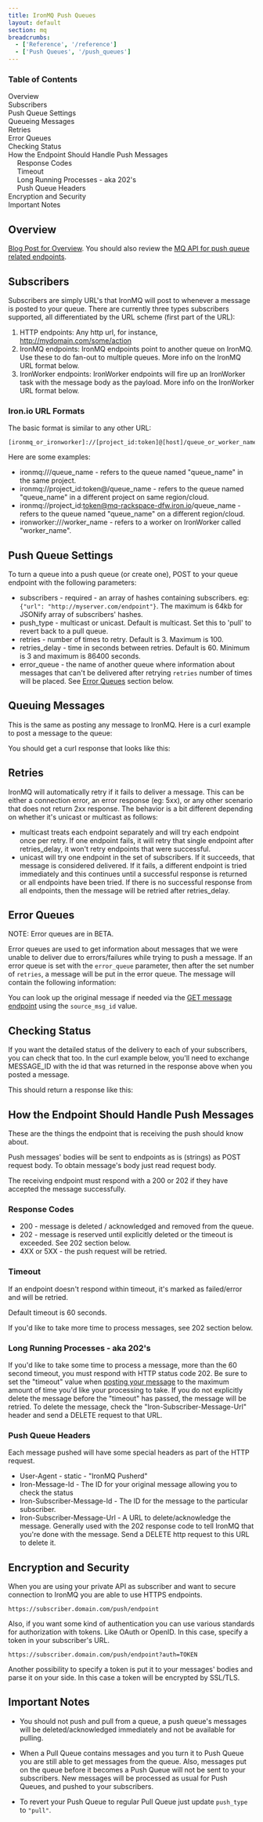 ```yaml
---
title: IronMQ Push Queues
layout: default
section: mq
breadcrumbs:
  - ['Reference', '/reference']
  - ['Push Queues', '/push_queues']
---
```


<section id="toc">
  <h3>Table of Contents</h3>
  <ul>
    <li><a href="#overview">Overview</a></li>
    <li><a href="#subscribers">Subscribers</a></li>
    <li><a href="#push_queue_settings">Push Queue Settings</a></li>
    <li><a href="#queueing_messages">Queueing Messages</a></li>
    <li><a href="#retries">Retries</a></li>
    <li><a href="#error_queues">Error Queues</a></li>
    <li><a href="#checking_status">Checking Status</a></li>
    <li>
      <a href="#how_the_endpoint_should_handle_push_messages">How the Endpoint Should Handle Push Messages</a>
      <ul>
        <li><a href="#response_codes">Response Codes</a></li>
        <li><a href="#timeout">Timeout</a></li>
        <li><a href="#long_running_processes__aka_202s">Long Running Processes - aka 202's</a></li>
        <li><a href="#push_queue_headers">Push Queue Headers</a></li>
      </ul>
    </li>
    <li><a href="#encryption_and_security">Encryption and Security</a></li>
    <li><a href="#important_notes">Important Notes</a></li>
  </ul>  
</section>

## Overview

[Blog Post for Overview](http://blog.iron.io/2013/01/ironmq-push-queues-reliable-message.html). You should also review
the [MQ API for push queue related endpoints](http://dev.iron.io/mq/reference/api/).

## Subscribers

Subscribers are simply URL's that IronMQ will post to whenever a message is posted to your queue. There are currently
three types subscribers supported, all differentiated by the URL scheme (first part of the URL):

1. HTTP endpoints: Any http url, for instance, http://mydomain.com/some/action
1. IronMQ endpoints: IronMQ endpoints point to another queue on IronMQ. Use these to do fan-out to multiple queues. More info on the IronMQ URL format below.
1. IronWorker endpoints: IronWorker endpoints will fire up an IronWorker task with the message body as the payload. More info on the IronWorker URL format below.

### Iron.io URL Formats

The basic format is similar to any other URL:

    [ironmq_or_ironworker]://[project_id:token]@[host]/queue_or_worker_name

Here are some examples:

- ironmq:///queue_name - refers to the queue named "queue_name" in the same project.
- ironmq://project_id:token@/queue_name - refers to the queue named "queue_name" in a different project on same region/cloud.
- ironmq://project_id:token@mq-rackspace-dfw.iron.io/queue_name - refers to the queue named "queue_name" on a different region/cloud.
- ironworker:///worker_name - refers to a worker on IronWorker called "worker_name".

## Push Queue Settings

To turn a queue into a push queue (or create one), POST to your queue endpoint with the following parameters:

- subscribers - required - an array of hashes containing subscribers. eg: `{"url": "http://myserver.com/endpoint"}`.
The maximum is 64kb for JSONify array of subscribers' hashes.
- push_type - multicast or unicast. Default is multicast. Set this to 'pull' to revert back to a pull queue.
- retries - number of times to retry. Default is 3. Maximum is 100.
- retries_delay - time in seconds between retries. Default is 60. Minimum is 3 and maximum is 86400 seconds.
- error_queue - the name of another queue where information about messages that can't be delivered after retrying `retries` number of times will be placed. See <a href="#error_queues">Error Queues</a> section below. 

<div>
<script src="https://gist.github.com/4479844.js"> </script>
</div>

## Queuing Messages

This is the same as posting any message to IronMQ. Here is a curl example to post a message to the queue:

<div>
<script src="https://gist.github.com/4479849.js"> </script>
</div>

You should get a curl response that looks like this:

<div>
<script src="https://gist.github.com/4489435.js"> </script>
</div>

## Retries

IronMQ will automatically retry if it fails to deliver a message. This can be either a connection error, an error response (eg: 5xx), 
or any other scenario that does not return 2xx response. The behavior is a bit different depending on whether it's unicast or
multicast as follows:

- multicast treats each endpoint separately and will try each endpoint once per retry. If one endpoint fails,
  it will retry that single endpoint after retries_delay, it won't retry endpoints that were successful.
- unicast will try one endpoint in the set of subscribers. If it succeeds, that message is considered delivered. 
  If it fails, a different endpoint is tried immediately and this continues until a successful response is returned 
  or all endpoints have been tried. If there is no successful response from all endpoints, then the message will
  be retried after retries_delay. 

## Error Queues

NOTE: Error queues are in BETA. 

Error queues are used to get information about messages that we were unable to deliver due to errors/failures while trying to 
push a message. If an error queue is set with the `error_queue` parameter, then after the set number of `retries`, a 
message will be put in the error queue. The message will contain the following information:

<div>
<script src="https://gist.github.com/6596528.js"> </script>
</div>

You can look up the original message if needed via the [GET message endpoint](/mq/reference/api/#get_message_by_id) using
the `source_msg_id` value. 

## Checking Status

If you want the detailed status of the delivery to each of your subscribers, you can check that too. In the curl example below, you'll need to exchange MESSAGE_ID with the id that was returned in the response above when you posted a message.

<div>
<script src="https://gist.github.com/4489392.js"> </script>
</div>

This should return a response like this:

<div>
<script src="https://gist.github.com/4489402.js"> </script>
</div>

## How the Endpoint Should Handle Push Messages

These are the things the endpoint that is receiving the push should know about.

Push messages' bodies will be sent to endpoints as is (strings) as POST request body.
To obtain message's body just read request body.

The receiving endpoint must respond with a 200 or 202 if they have accepted the message successfully.

### Response Codes

- 200 - message is deleted / acknowledged and removed from the queue.
- 202 - message is reserved until explicitly deleted or the timeout is exceeded. See 202 section below.
- 4XX or 5XX - the push request will be retried.

### Timeout

If an endpoint doesn't respond within timeout, it's marked as failed/error and will be retried.

Default timeout is 60 seconds.

If you'd like to take more time to process messages, see 202 section below.

### Long Running Processes - aka 202's

If you'd like to take some time to process a message, more than the 60 second timeout, you must respond with HTTP status code 202.
Be sure to set the "timeout" value when [posting your message](/mq/reference/api) to the maximum amount of time you'd like your processing to take.
If you do not explicitly delete the message before the "timeout" has passed, the message will be retried.
To delete the message, check the "Iron-Subscriber-Message-Url" header and send a DELETE request to that URL.

### Push Queue Headers

Each message pushed will have some special headers as part of the HTTP request.

- User-Agent - static - "IronMQ Pusherd"
- Iron-Message-Id - The ID for your original message allowing you to check the status
- Iron-Subscriber-Message-Id - The ID for the message to the particular subscriber.
- Iron-Subscriber-Message-Url - A URL to delete/acknowledge the message. Generally used with the 202 response code to tell
IronMQ that you're done with the message. Send a DELETE http request to this URL to delete it.

## Encryption and Security

When you are using your private API as subscriber
and want to secure connection to IronMQ you are able to use HTTPS endpoints.

    https://subscriber.domain.com/push/endpoint

Also, if you want some kind of authentication you can use various standards for authorization with tokens.
Like OAuth or OpenID. In this case, specify a token in your subscriber's URL.

    https://subscriber.domain.com/push/endpoint?auth=TOKEN

Another possibility to specify a token is put it to your messages' bodies and parse it on your side.
In this case a token will be encrypted by SSL/TLS.

## Important Notes

- You should not push and pull from a queue, a push queue's messages will be deleted/acknowledged immediately and not be
available for pulling.

- When a Pull Queue contains messages and you turn it to Push Queue you are still able to get messages from the queue.
Also, messages put on the queue before it becomes a Push Queue will not be sent to your subscribers.
New messages will be processed as usual for Push Queues, and pushed to your subscribers.

- To revert your Push Queue to regular Pull Queue just update `push_type` to `"pull"`.
